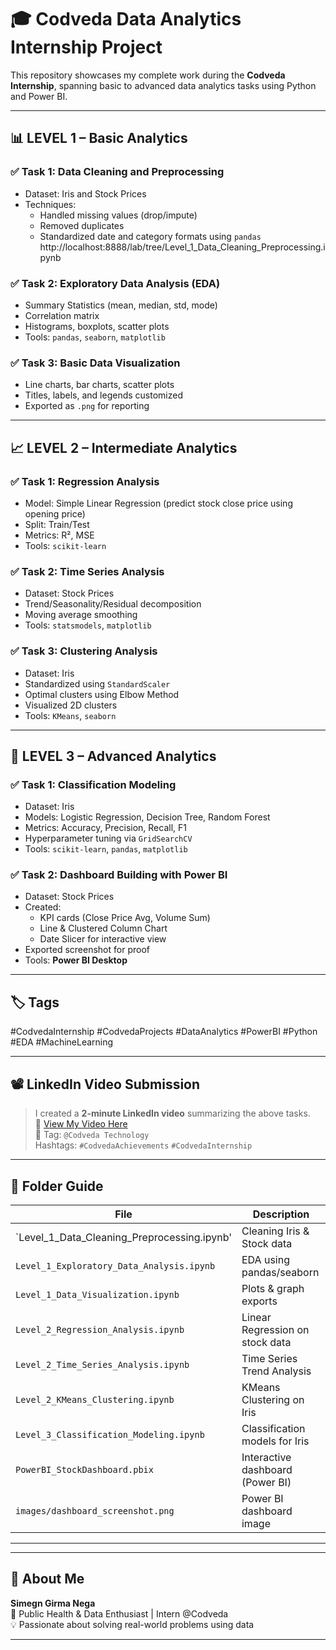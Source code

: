 # 🎓 Codveda Data Analytics Internship Project

This repository showcases my complete work during the **Codveda Internship**, spanning basic to advanced data analytics tasks using Python and Power BI.

---

## 📊 LEVEL 1 – Basic Analytics

### ✅ Task 1: Data Cleaning and Preprocessing
- Dataset: Iris and Stock Prices
- Techniques:
  - Handled missing values (drop/impute)
  - Removed duplicates
  - Standardized date and category formats using `pandas`
    http://localhost:8888/lab/tree/Level_1_Data_Cleaning_Preprocessing.ipynb

### ✅ Task 2: Exploratory Data Analysis (EDA)
- Summary Statistics (mean, median, std, mode)
- Correlation matrix
- Histograms, boxplots, scatter plots
- Tools: `pandas`, `seaborn`, `matplotlib`

### ✅ Task 3: Basic Data Visualization
- Line charts, bar charts, scatter plots
- Titles, labels, and legends customized
- Exported as `.png` for reporting

---

## 📈 LEVEL 2 – Intermediate Analytics

### ✅ Task 1: Regression Analysis
- Model: Simple Linear Regression (predict stock close price using opening price)
- Split: Train/Test
- Metrics: R², MSE
- Tools: `scikit-learn`

### ✅ Task 2: Time Series Analysis
- Dataset: Stock Prices
- Trend/Seasonality/Residual decomposition
- Moving average smoothing
- Tools: `statsmodels`, `matplotlib`

### ✅ Task 3: Clustering Analysis
- Dataset: Iris
- Standardized using `StandardScaler`
- Optimal clusters using Elbow Method
- Visualized 2D clusters
- Tools: `KMeans`, `seaborn`

---

## 🤖 LEVEL 3 – Advanced Analytics

### ✅ Task 1: Classification Modeling
- Dataset: Iris
- Models: Logistic Regression, Decision Tree, Random Forest
- Metrics: Accuracy, Precision, Recall, F1
- Hyperparameter tuning via `GridSearchCV`
- Tools: `scikit-learn`, `pandas`, `matplotlib`

### ✅ Task 2: Dashboard Building with Power BI
- Dataset: Stock Prices
- Created:
  - KPI cards (Close Price Avg, Volume Sum)
  - Line & Clustered Column Chart
  - Date Slicer for interactive view
- Exported screenshot for proof
- Tools: **Power BI Desktop**

---

## 🏷️ Tags
#CodvedaInternship #CodvedaProjects #DataAnalytics #PowerBI #Python #EDA #MachineLearning

---

## 📽️ LinkedIn Video Submission
> I created a **2-minute LinkedIn video** summarizing the above tasks.  
> 📌 [View My Video Here](your-video-link)  
> 👤 Tag: `@Codveda Technology`  
> Hashtags: `#CodvedaAchievements` `#CodvedaInternship`

---

## 📂 Folder Guide

| File | Description |
|------|-------------|
| `Level_1_Data_Cleaning_Preprocessing.ipynb' | Cleaning Iris & Stock data |
| `Level_1_Exploratory_Data_Analysis.ipynb` | EDA using pandas/seaborn |
| `Level_1_Data_Visualization.ipynb` | Plots & graph exports |
| `Level_2_Regression_Analysis.ipynb` | Linear Regression on stock data |
| `Level_2_Time_Series_Analysis.ipynb` | Time Series Trend Analysis |
| `Level_2_KMeans_Clustering.ipynb` | KMeans Clustering on Iris |
| `Level_3_Classification_Modeling.ipynb` | Classification models for Iris |
| `PowerBI_StockDashboard.pbix` | Interactive dashboard (Power BI) |
| `images/dashboard_screenshot.png` | Power BI dashboard image |

---



---

## 🙋 About Me

**Simegn Girma Nega**  
📍 Public Health & Data Enthusiast | Intern @Codveda  
💡 Passionate about solving real-world problems using data

---

